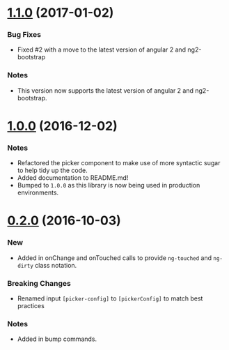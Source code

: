 <a name="1.1.0"></a>
# [1.1.0](https://github.com/andymeps/ng2-color-picker/compare/v1.0.0...v1.1.0) (2017-01-02)

### Bug Fixes

* Fixed #2 with a move to the latest version of angular 2 and ng2-bootstrap

### Notes

* This version now supports the latest version of angular 2 and ng2-bootstrap.

<a name="1.0.0"></a>
# [1.0.0](https://github.com/andymeps/ng2-color-picker/compare/v0.2.0...v1.0.0) (2016-12-02)

### Notes

* Refactored the picker component to make use of more syntactic sugar to help tidy up the code.
* Added documentation to README.md!
* Bumped to `1.0.0` as this library is now being used in production environments.

<a name="0.2.0"></a>
# [0.2.0](https://github.com/andymeps/ng2-color-picker/compare/v0.1.3...v0.2.0) (2016-10-03)

### New

* Added in onChange and onTouched calls to provide `ng-touched` and `ng-dirty` class notation.

### Breaking Changes

* Renamed input `[picker-config]` to `[pickerConfig]` to match best practices

### Notes

* Added in bump commands.